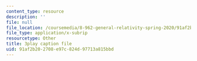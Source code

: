 ```yaml
---
content_type: resource
description: ''
file: null
file_location: /coursemedia/8-962-general-relativity-spring-2020/91af2b202708e97c824d97713a815bbd_4QPKWFme0k4.srt
file_type: application/x-subrip
resourcetype: Other
title: 3play caption file
uid: 91af2b20-2708-e97c-824d-97713a815bbd
---
```

